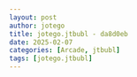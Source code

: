 ```yaml
---
layout: post
author: jotego
title: jotego.jtbubl - da8d0eb
date: 2025-02-07
categories: [Arcade, jtbubl]
tags: [jotego.jtbubl]
---
```


